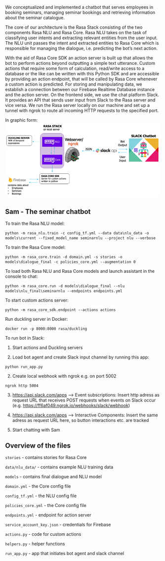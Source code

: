We conceptualized and implemented a chatbot that serves employees in booking seminars, managing seminar bookings and retrieving information about the seminar catalogue. 

The core of our architecture is the Rasa Stack consisting of the two components Rasa NLU and Rasa Core. Rasa NLU takes on the task of classifying user intents and extracting relevant entities from the user input. The NLU unit passes the intent and extracted entities to Rasa Core which is responsible for managing the dialogue, i.e. predicting the bot’s next action. 

With the aid of Rasa Core SDK an action server is built up that allows the bot to perform actions beyond outputting a simple text utterance. Custom actions that require some form of calculation, read/write access to a database or the like can be written with this Python SDK and are accessible by providing an action endpoint, that will be called by Rasa Core whenever a custom action is predicted. For storing and manipulating data, we establish a connection between our Firebase Realtime Database instance and the action server. On the frontend side, we use the chat platform Slack. It provides an API that sends user input from Slack to the Rasa server and vice versa. We run the Rasa server locally on our machine and set up a tunnel with ngrok to route all incoming HTTP requests to the specified port.

In graphic form: 
![alt text](https://github.com/tobiwalter/seminar_chatbot/blob/master/architecture.png "Architecture")

## Sam - The seminar chatbot

To train the Rasa NLU model: 
```
python -m rasa_nlu.train -c config_tf.yml --data data\nlu_data -o models\current --fixed_model_name seminarnlu --project nlu --verbose
```

To train the Rasa Core model:
```
python -m rasa_core.train -d domain.yml -s stories -o models\dialogue_final -c policies_core.yml --augmentation 0
```

To load both Rasa NLU and Rasa Core models and launch assistant in the console to chat:
```
python -m rasa_core.run -d models\dialogue_final --nlu models\nlu_final\seminarnlu --endpoints endpoints.yml
```

To start custom actions server:
```
python -m rasa_core_sdk.endpoint --actions actions
```

Run duckling server in Docker:
```
docker run -p 8000:8000 rasa/duckling
```

To run bot in Slack:

1) Start actions and Duckling servers

2) Load bot agent and create Slack input channel by running this app:
```
python run_app.py
```
2) Create local webhook with ngrok e.g. on port 5002
```
ngrok http 5004
```
3) https://api.slack.com/apps --> Event subscriptions: Insert http adress as request URL that receives POST requests when events on Slack occur (e.g. https://ff6af049.ngrok.io/webhooks/slack/webhook) 

4) https://api.slack.com/apps --> Interactive Components: Insert the same adress as request URL here, so button interactions etc. are tracked

5) Start chatting with Sam


## Overview of the files

`stories` - contains stories for Rasa Core

`data/nlu_data/` - contains example NLU training data

`models` - contains final dialogue and NLU model

`domain.yml` - the Core config file 

`config_tf.yml` - the NLU config file

`policies_core.yml` - the Core config file

`endpoints.yml` - endpoint for action server

`service_account_key.json` - credentials for Firebase 

`actions.py` - code for custom actions

`helpers.py` - helper functions 
 
`run_app.py` - app that initiates bot agent and slack channel
 
